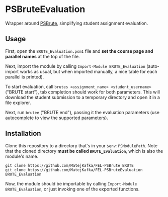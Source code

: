 # PSBruteEvaluation

Wrapper around [PSBrute](https://github.com/MatejKafka/FEL-PSBrute), simplifying student assignment evaluation.

## Usage

First, open the `BRUTE_Evaluation.psm1` file and **set the course page and parallel names** at the top of the file.

Next, import the module by calling `Import-Module BRUTE_Evaluation` (auto-import works as usual, but when imported manually, a nice table for each parallel is printed).

To start evaluation, call `brutes <assignment_name> <student_username>` ("BRUTE start"), tab completion should work for both parameters. This will download the student submission to a temporary directory and open it in a file explorer.

Next, run `brutee` ("BRUTE end"), passing it the evaluation parameters (use autocomplete to view the supported parameters).

## Installation

Clone this repository to a directory that's in your `$env:PSModulePath`. Note that the cloned directory **must be called `BRUTE_Evaluation`**, which is also the module's name.

```
git clone https://github.com/MatejKafka/FEL-PSBrute BRUTE
git clone https://github.com/MatejKafka/FEL-PSBruteEvaluation BRUTE_Evaluation
```

Now, the module should be importable by calling `Import-Module BRUTE_Evaluation`, or just invoking one of the exported functions.
